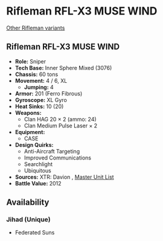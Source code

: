 # Rifleman RFL-X3 MUSE WIND 

[Other Rifleman variants](../rifleman.md) 

## Rifleman RFL-X3 MUSE WIND 

- **Role:** Sniper 
- **Tech Base:** Inner Sphere Mixed (3076) 
- **Chassis:** 60 tons 
- **Movement:** 4 / 6, XL 
  - **Jumping:** 4 
- **Armor:** 201 (Ferro Fibrous) 
- **Gyroscope:** XL Gyro 
- **Heat Sinks:** 10 (20) 
- **Weapons:** 
  - Clan HAG 20 × 2 (ammo: 24) 
  - Clan Medium Pulse Laser × 2 
- **Equipment:** 
  - CASE 
- **Design Quirks:** 
  - Anti-Aircraft Targeting 
  - Improved Communications 
  - Searchlight 
  - Ubiquitous 
- **Sources:** XTR: Davion , [Master Unit List](http://masterunitlist.info/Unit/Details/2708) 
- **Battle Value:** 2012 

## Availability 

### Jihad (Unique) 

- Federated Suns 

